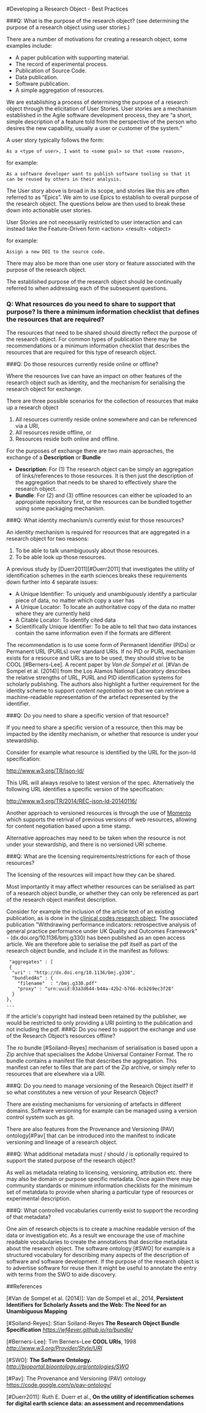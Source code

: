 #Developing a Research Object - Best Practices

###Q:  What is the purpose of the research object? (see determining the purpose of a research object using user stories.)  

There are a number of motivations for creating a research object, some examples include: 
- A paper publication with supporting material. 
- The record of experimental process.  
- Publication of Source Code.
- Data publication. 
- Software publication. 
- A simple aggregation of resources.   

We are establishing a process of determining the purpose of a research object through the elicitation of User Stories. User stories are a mechanism established in the Agile software development process, they are “a short, simple description of a feature told from the perspective of the person who desires the new capability, usually a user or customer of the system.”

A user story typically follows the form: 

	As a <type of user>, I want to <some goal> so that <some reason>, 
for example:  

	As a software developer want to publish software tooling so that it can be reused by others in their analysis.

The User story above is broad in its scope, and stories like this are often referred to as “Epics”. We aim to use Epics to establish to overall purpose of the research object. The questions below are then used to break these down into actionable user stories.

User Stories are not necessarily restricted to user interaction and can instead take the Feature-Driven form
	\<action> \<result> \<object> 

for example:

	Assign a new DOI to the source code.  

There may also be more than one user story or feature associated with the purpose of the research object. 

The established purpose of the research object should be continually referred to when addressing each of the subsequent questions. 


### Q:  What resources do you need to share to support that purpose? Is there a minimum information checklist that defines the resources that are required? 

The resources that need to be shared should directly reflect the purpose of the research object. For common types of publication there may be recommendations or a minimum information checklist that describes the resources that are required for this type of research object.

  
###Q:  Do those resources currently reside online or offline? 
 
Where the resources live can have an impact on other features of the research object such as identity, and the mechanism for serialising the research object for exchange. 

There are three possible scenarios for the collection of resources that make up a research object 

1. All resources currently reside online somewhere and can be referenced via a URI, 
2.  All resources reside offline, or 
3.   Resources reside both online and offline. 

For the purposes of exchange there are two main approaches, the exchange of a **Description** or **Bundle**

 - **Description**: For (1) The research object can be simply an aggregation of links/references to those resources. It is then just the description of the aggregation that needs to be shared to effectively share the research object.
 -  **Bundle**: For (2) and (3) offline resources can either be uploaded to an appropriate repository first, or the resources can be bundled together using some packaging mechanism.  

###Q:  What identity mechanism/s currently exist for those resources? 

An identity mechanism is required for resources that are aggregated in a research object for two reasons:

1. To be able to talk unambiguously about those resources.
2. To be able look up those resources. 

A previous study by [Duerr2011][#Duerr2011] that investigates the utility of identification schemes in  the earth sciences breaks these requirements down further into 4 separate issues: 

* A Unique Identifier: To uniquely and unambiguously identify a particular piece of data, no matter which copy a user has* A Unique Locator: To locate an authoritative copy of the data no matter where they are currently held* A Citable Locator: To identify cited data* Scientifically Unique Identifier: To be able to tell that two data instances contain the same information even if the formats are different

The recommendation is to use some form of Permanent Identifier (PIDs) or Permanent URL (PURLs) over standard URIs. If no PID or PURL mechanism exists for a resource and URLs are to be used, they should strive to be COOL [#Berners-Lee].  A recent paper by *Van de Sompel et al.* [#Van de Sompel et al. (2014)] from the Los Alamos National Laboratory describes the relative strengths of URL, PURL and PID identification systems for scholarly publishing. The authors also highlight a further requirement for the identity scheme to support *content negotiation* so that we can retrieve a machine-readable representation of the artefact represented by the identifier.

###Q: Do you need to share a specific version of that resource? 

If you need to share a specific version of a resource, then this may be impacted by the identity mechanism, or whether that resource is under your stewardship.

Consider for example what resource is identified by the URL for the json-ld specification: 

http://www.w3.org/TR/json-ld/

This URL will always resolve to latest version of the spec. Alternatively the following URL identifies a specific version of the specification: 

http://www.w3.org/TR/2014/REC-json-ld-20140116/

Another approach to versioned resources is through the use of [Momento](http://www.mementoweb.org/guide/quick-intro/)  which supports the retrival of previous versions of web resources, allowing for content negotiation based upon a time stamp. 

Alternative approaches may need to be taken when the resource is not under your stewardship, and there is no versioned URI scheme. 


###Q:  What are the licensing requirements/restrictions for each of those resources? 

The licensing of the resources will impact how they can be shared. 

Most importantly it may affect whether resources can be serialised as part of a research object bundle, or whether they can only be referenced as part of the research object manifest description.  

Consider for example the inclusion of the article text of an existing publication, as is done in the [clinical codes research object](https://github.com/CHIP-SET/clinicalcodes.article5). The associated publication "Withdrawing performance indicators: retrospective analysis of general practice performance under UK Quality and Outcomes Framework" - (dx.doi.org/10.1136/bmj.g330) has been published as an open access article. We are therefore able to serialise the pdf itself as part of the research object bundle, and include it in the manifest as follows: 

	 "aggregates" : [
	 {
      "uri" : "http://dx.doi.org/10.1136/bmj.g330",
      "bundledAs" : {
        "filename"  : "/bmj.g330.pdf"
        "proxy" : "urn:uuid:83a3d644-b44a-42b2-b766-8cb269ec3f28"
      }
    },
    ...
 
If the article's copyright had instead been retained by the publisher, we would be restricted to only providing a URI pointing to the publication and not including the pdf. 
###Q:  Do you need to support the exchange and use of the Research Object’s resources offline?  

The ro bundle [#Soiland-Reyes] mechanism of serialisation is based upon a Zip archive that specialises the Adobe Universal Container Format. The ro bundle contains a manifest file that describes the aggregation. This manifest can refer to files that are part of the Zip archive, or simply refer to resources that are elsewhere via a URI.  

###Q:  Do you need to manage versioning of the Research Object itself? If so what constitutes a new version of your Research Object?

There are existing mechanisms for versioning of artefacts in different domains. Software versioning for example can be managed using a version control system such as git. 

There are also features from the Provenance and Versioning (PAV) ontology[#Pav] that can be introduced into the manifest to indicate versioning and lineage of a research object. 

###Q:  What additional metadata must / should / is optionally required to support the stated purpose of the research object?

As well as metadata relating to licensing, versioning, attribution etc. there may also be domain or purpose specific metadata.   Once again there may be community standards or minimum information checklists for the minimum set of metatdata to provide when sharing a particular type of resources or experimental description. 

###Q:  What controlled vocabularies currently exist to support the recording of that metadata?  

One aim of research objects is to create a machine readable version of the data or investigation etc. As a result we encourage the use of machine readable vocabularies to create the annotations that describe metadata about the research object. 
The software ontology [#SWO] for example is a structured vocabulary for describing many aspects of the description of software and software development. If the purpose of the research object is to advertise software for reuse then it might be useful to annotate the entry with terms from the SWO to aide discovery. 


 
##References 

[#Van de Sompel et al. (2014)]: Van de Sompel et al., 2014, **Persistent Identifiers for Scholarly Assets and the Web: The Need for an Unambiguous Mapping** 

[#Soiland-Reyes]: Stian Soiland-Reyes **The Research Object Bundle Specification** *https://wf4ever.github.io/ro/bundle/*

[#Berners-Lee]: Tim Berners-Lee **COOL URIs**, 1998 *http://www.w3.org/Provider/Style/URI*

[#SWO]: **The Software Ontology.** *http://bioportal.bioontology.org/ontologies/SWO*

[#Pav]: The Provenance and Versioning (PAV) ontology  https://code.google.com/p/pav-ontology/

[#Duerr2011]:  Ruth E. Duerr et al., **On the utility of identification schemes for digital earth science data: an assessment and recommendations**